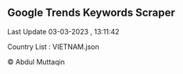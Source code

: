 

## Google Trends Keywords Scraper 
 
Last Update 03-03-2023 , 13:11:42

Country List :
VIETNAM.json



© Abdul Muttaqin 
